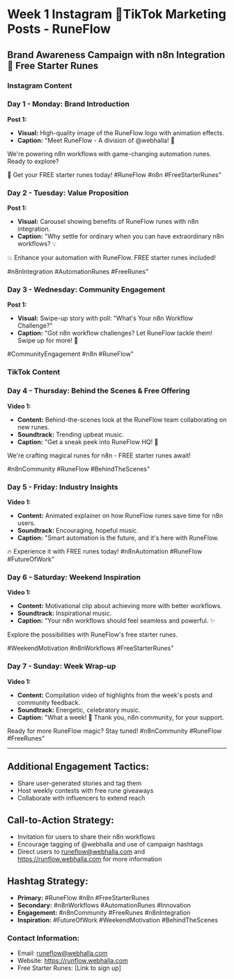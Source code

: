 # Week 1 Instagram TikTok Marketing Posts - RuneFlow
## Brand Awareness Campaign with n8n Integration  Free Starter Runes

### Instagram Content

### Day 1 - Monday: Brand Introduction
**Post 1:**
- **Visual:** High-quality image of the RuneFlow logo with animation effects.
- **Caption:** "Meet RuneFlow - A division of @webhalla! 🚀

We're powering n8n workflows with game-changing automation runes. Ready to explore? 

🎁 Get your FREE starter runes today! #RuneFlow #n8n #FreeStarterRunes"

### Day 2 - Tuesday: Value Proposition
**Post 1:**
- **Visual:** Carousel showing benefits of RuneFlow runes with n8n integration.
- **Caption:** "Why settle for ordinary when you can have extraordinary n8n workflows? 💡 

💥 Enhance your automation with RuneFlow. FREE starter runes included! 

#n8nIntegration #AutomationRunes #FreeRunes"

### Day 3 - Wednesday: Community Engagement
**Post 1:**
- **Visual:** Swipe-up story with poll: "What's Your n8n Workflow Challenge?"
- **Caption:** "Got n8n workflow challenges? Let RuneFlow tackle them! Swipe up for more! 🔄 

#CommunityEngagement #n8n #RuneFlow"

### TikTok Content

### Day 4 - Thursday: Behind the Scenes & Free Offering
**Video 1:**
- **Content:** Behind-the-scenes look at the RuneFlow team collaborating on new runes.
- **Soundtrack:** Trending upbeat music.
- **Caption:** "Get a sneak peek into RuneFlow HQ! 👀

We're crafting magical runes for n8n - FREE starter runes await! 

#n8nCommunity #RuneFlow #BehindTheScenes"

### Day 5 - Friday: Industry Insights
**Video 1:**
- **Content:** Animated explainer on how RuneFlow runes save time for n8n users.
- **Soundtrack:** Encouraging, hopeful music.
- **Caption:** "Smart automation is the future, and it's here with RuneFlow.

🔥 Experience it with FREE runes today! #n8nAutomation #RuneFlow #FutureOfWork"

### Day 6 - Saturday: Weekend Inspiration
**Video 1:**
- **Content:** Motivational clip about achieving more with better workflows.
- **Soundtrack:** Inspirational music.
- **Caption:** "Your n8n workflows should feel seamless and powerful. ✨

Explore the possibilities with RuneFlow's free starter runes.

#WeekendMotivation #n8nWorkflows #FreeStarterRunes"

### Day 7 - Sunday: Week Wrap-up
**Video 1:**
- **Content:** Compilation video of highlights from the week's posts and community feedback.
- **Soundtrack:** Energetic, celebratory music.
- **Caption:** "What a week! 🎉 Thank you, n8n community, for your support. 

Ready for more RuneFlow magic? Stay tuned! #n8nCommunity #RuneFlow #FreeRunes"

---

## Additional Engagement Tactics:
- Share user-generated stories and tag them
- Host weekly contests with free rune giveaways
- Collaborate with influencers to extend reach

## Call-to-Action Strategy:
- Invitation for users to share their n8n workflows
- Encourage tagging of @webhalla and use of campaign hashtags
- Direct users to runeflow@webhalla.com and https://runflow.webhalla.com for more information

## Hashtag Strategy:
- **Primary:** #RuneFlow #n8n #FreeStarterRunes
- **Secondary:** #n8nWorkflows #AutomationRunes #Innovation
- **Engagement:** #n8nCommunity #FreeRunes #n8nIntegration
- **Inspiration:** #FutureOfWork #WeekendMotivation #BehindTheScenes

### Contact Information:
- Email: runeflow@webhalla.com
- Website: https://runflow.webhalla.com
- Free Starter Runes: [Link to sign up]

